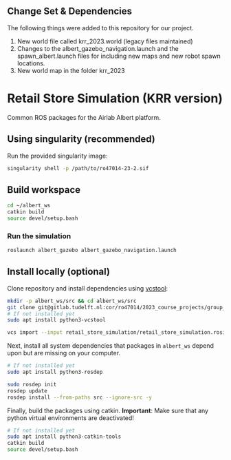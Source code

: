 ## Change Set & Dependencies
The following things were added to this repository for our project.
1. New world file called krr_2023.world (legacy files maintained)
2. Changes to the albert_gazebo_navigation.launch and the spawn_albert.launch files for including new maps and new robot spawn locations.
3. New world map in the folder krr_2023

# Retail Store Simulation (KRR version)

Common ROS packages for the Airlab Albert platform.

## Using singularity (recommended)

Run the provided singularity image:
```bash
singularity shell -p /path/to/ro47014-23-2.sif
```
## Build workspace

```bash
cd ~/albert_ws
catkin build
source devel/setup.bash
```

### Run the simulation

```bash
roslaunch albert_gazebo albert_gazebo_navigation.launch
```

## Install locally (optional)

Clone repository and install dependencies using [vcstool](https://github.com/dirk-thomas/vcstool):
``` bash
mkdir -p albert_ws/src && cd albert_ws/src
git clone git@gitlab.tudelft.nl:cor/ro47014/2023_course_projects/group_00/retail_store_simulation.git 
# If not installed yet
sudo apt install python3-vcstool

vcs import --input retail_store_simulation/retail_store_simulation.rosinstall .
```

Next, install all system dependencies that packages in `albert_ws` depend upon but are missing on your computer.

```bash
# If not installed yet
sudo apt install python3-rosdep

sudo rosdep init
rosdep update
rosdep install --from-paths src --ignore-src -y
```

Finally, build the packages using catkin.
**Important**: Make sure that any python virtual environments are deactivated!
```bash
# If not installed yet
sudo apt install python3-catkin-tools
catkin build
source devel/setup.bash
```

